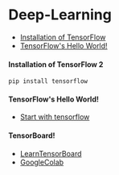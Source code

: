 # Deep-Learning


- [Installation of TensorFlow](#installation-of-tensorflow-2)
- [TensorFlow's Hello World!](#tensorflows-hello-world)


#### Installation of TensorFlow 2

```
pip install tensorflow
```

#### TensorFlow's Hello World!
- [Start with tensorflow](https://github.com/MyPersonalTrainerr/Deep-Learning/blob/main/start_tensorflow.py)

#### TensorBoard!
- [LearnTensorBoard](https://github.com/MyPersonalTrainerr/Deep-Learning/blob/FineTuning/LearnTensorBoard.ipynb)
- [GoogleColab](https://colab.research.google.com/drive/1ML0MypYgL1mcA8Sp_-6pWZDiaJSj4uRK?usp=sharing)
